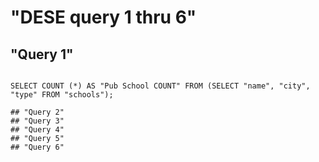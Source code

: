 # "DESE query 1 thru 6"
## "Query 1"
```SELECT "name", "city", "type" FROM "schools";

SELECT COUNT (*) AS "Pub School COUNT" FROM (SELECT "name", "city", "type" FROM "schools");

## "Query 2"
## "Query 3"
## "Query 4"
## "Query 5"
## "Query 6"

